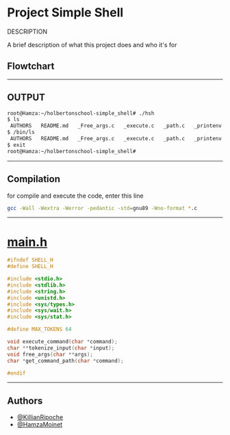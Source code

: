 
# Project Simple Shell

DESCRIPTION

A brief description of what this project does and who it's for

## Flowtchart



---
## OUTPUT

```bash
root@Hamza:~/holbertonschool-simple_shell# ./hsh
$ ls
 AUTHORS   README.md   _Free_args.c   _execute.c   _path.c   _printenv.c   _strtok.c  'exercice test'   hsh   main.h   man_1_simple_shell   shell.c
$ /bin/ls
 AUTHORS   README.md   _Free_args.c   _execute.c   _path.c   _printenv.c   _strtok.c  'exercice test'   hsh   main.h   man_1_simple_shell   shell.c
$ exit
root@Hamza:~/holbertonschool-simple_shell#
```

---
## Compilation

for compile and execute the code, enter this line




```bash
gcc -Wall -Wextra -Werror -pedantic -std=gnu89 -Wno-format *.c
```

---

# [main.h](https://github.com/KillianRipoche/holbertonschool-simple_shell/blob/main/main.h)

```c
#ifndef SHELL_H
#define SHELL_H

#include <stdio.h>
#include <stdlib.h>
#include <string.h>
#include <unistd.h>
#include <sys/types.h>
#include <sys/wait.h>
#include <sys/stat.h>

#define MAX_TOKENS 64

void execute_command(char *command);
char **tokenize_input(char *input);
void free_args(char **args);
char *get_command_path(char *command);

#endif
```

---

## Authors

- [@KillianRipoche](https://github.com/KillianRipoche)
- [@HamzaMoinet](https://www.github.com/HamzaMoinet)
